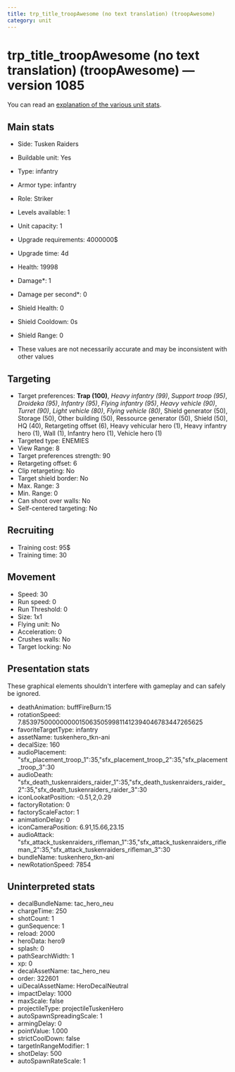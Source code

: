 ```yaml
---
title: trp_title_troopAwesome (no text translation) (troopAwesome)
category: unit
---
```


# trp_title_troopAwesome (no text translation) (troopAwesome) — version 1085

You can read an [explanation  of the various unit stats](unitexplained.md).

## Main stats

  * Side: Tusken Raiders
  * Buildable unit: Yes
  * Type: infantry
  * Armor type: infantry
  * Role: Striker
  * Levels available: 1
  * Unit capacity: 1
  * Upgrade requirements: 4000000$
  * Upgrade time: 4d
  * Health: 19998
  * Damage*: 1
  * Damage per second*: 0
  * Shield Health: 0
  * Shield Cooldown: 0s
  * Shield Range: 0

* These values are not necessarily accurate and may be inconsistent with other values

## Targeting

  * Target preferences: **Trap (100)**, _Heavy infantry (99)_, _Support troop (95)_, _Droideka (95)_, _Infantry (95)_, _Flying infantry (95)_, _Heavy vehicle (90)_, _Turret (90)_, _Light vehicle (80)_, _Flying vehicle (80)_, Shield generator (50), Storage (50), Other building (50), Ressource generator (50), Shield (50), HQ (40), Retargeting offset (6), Heavy vehicular hero (1), Heavy infantry hero (1), Wall (1), Infantry hero (1), Vehicle hero (1)
  * Targeted type: ENEMIES
  * View Range: 8
  * Target preferences strength: 90
  * Retargeting offset: 6
  * Clip retargeting: No
  * Target shield border: No
  * Max. Range: 3
  * Min. Range: 0
  * Can shoot over walls: No
  * Self-centered targeting: No

## Recruiting

  * Training cost: 95$
  * Training time: 30

## Movement

  * Speed: 30
  * Run speed: 0
  * Run Threshold: 0
  * Size: 1x1
  * Flying unit: No
  * Acceleration: 0
  * Crushes walls: No
  * Target locking: No

## Presentation stats

These graphical elements shouldn't interfere with gameplay and can safely be ignored.

  * deathAnimation: buffFireBurn:15
  * rotationSpeed: 7.8539750000000001506350599811412394046783447265625
  * favoriteTargetType: infantry
  * assetName: tuskenhero_tkn-ani
  * decalSize: 160
  * audioPlacement: "sfx_placement_troop_1":35,"sfx_placement_troop_2":35,"sfx_placement_troop_3":30
  * audioDeath: "sfx_death_tuskenraiders_raider_1":35,"sfx_death_tuskenraiders_raider_2":35,"sfx_death_tuskenraiders_raider_3":30
  * iconLookatPosition: -0.51,2,0.29
  * factoryRotation: 0
  * factoryScaleFactor: 1
  * animationDelay: 0
  * iconCameraPosition: 6.91,15.66,23.15
  * audioAttack: "sfx_attack_tuskenraiders_rifleman_1":35,"sfx_attack_tuskenraiders_rifleman_2":35,"sfx_attack_tuskenraiders_rifleman_3":30
  * bundleName: tuskenhero_tkn-ani
  * newRotationSpeed: 7854

## Uninterpreted stats

  * decalBundleName: tac_hero_neu
  * chargeTime: 250
  * shotCount: 1
  * gunSequence: 1
  * reload: 2000
  * heroData: hero9
  * splash: 0
  * pathSearchWidth: 1
  * xp: 0
  * decalAssetName: tac_hero_neu
  * order: 322601
  * uiDecalAssetName: HeroDecalNeutral
  * impactDelay: 1000
  * maxScale: false
  * projectileType: projectileTuskenHero
  * autoSpawnSpreadingScale: 1
  * armingDelay: 0
  * pointValue: 1.000
  * strictCoolDown: false
  * targetInRangeModifier: 1
  * shotDelay: 500
  * autoSpawnRateScale: 1

